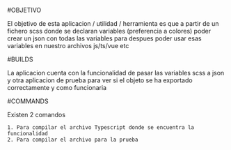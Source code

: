 

#OBJETIVO

El objetivo de esta aplicacion / utilidad / herramienta es que a partir de un fichero scss donde se declaran variables (preferencia a colores) poder crear un json con todas las variables para despues poder usar esas variables en nuestro archivos js/ts/vue etc 



#BUILDS

La aplicacion cuenta con la funcionalidad de pasar las variables scss a json y otra aplicacion de prueba para ver si el objeto se ha exportado correctamente y como funcionaria

#COMMANDS

Existen 2 comandos

    1. Para compilar el archivo Typescript donde se encuentra la funcionalidad
    2. Para compilar el archivo para la prueba 
